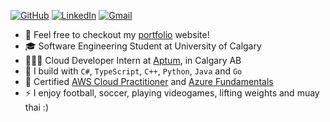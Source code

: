 [![GitHub](https://img.shields.io/badge/GitHub-181717.svg?style=for-the-badge&logo=GitHub&logoColor=white)](https://github.com/Axeloooo)
[![LinkedIn](https://img.shields.io/badge/LinkedIn-0A66C2.svg?style=for-the-badge&logo=LinkedIn&logoColor=white)](https://www.linkedin.com/in/axel-sanchez-a1089b23a/)
[![Gmail](https://img.shields.io/badge/Gmail-EA4335.svg?style=for-the-badge&logo=Gmail&logoColor=white)](mailto:axelshz@gmail.com)

- 💼 Feel free to checkout my [portfolio](https://portfolio-axelshz-gmailcoms-projects.vercel.app/) website!
- 🎓 Software Engineering Student at University of Calgary
- 👨🏼‍💻 Cloud Developer Intern at [Aptum](https://aptum.com/), in Calgary AB
- 🧰 I build with `C#`, `TypeScript`, `C++`, `Python`, `Java` and `Go`
- 🏅 Certified [AWS Cloud Practitioner](https://www.credly.com/badges/6f786f17-4bd1-48f9-b804-138c8d752e70/) and [Azure Fundamentals](https://learn.microsoft.com/en-us/users/axelsnchez-2277/credentials/2ee95ece9f3f4cac?ref=https%3A%2F%2Fwww.linkedin.com%2F)
- ⚡️ I enjoy football, soccer, playing videogames, lifting weights and muay thai :)

